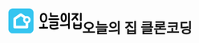 # <svg width="147" height="50" viewBox="0 0 147 50" preserveAspectRatio="xMidYMid meet" class="css-1ekfro2 ebon26m3"><g fill="none" fill-rule="evenodd"><path fill="#35C5F0" d="M38.42 0H8.35C4.03 0 0 4.02 0 8.33v33.34C0 45.98 4.03 50 8.35 50h33.41c4.33 0 8.35-4.02 8.35-8.33V8.33C50.11 4.02 46.1 0 41.76 0h-3.34z"></path><path fill="#FFF" d="M36.73 26.02a3.31 3.31 0 0 1-3.31-3.3 3.31 3.31 0 0 1 3.31-3.31 3.31 3.31 0 0 1 3.31 3.3 3.31 3.31 0 0 1-3.31 3.31zm-2.47 8.7h-19.1V22.08l9.55-6.65 5.47 3.81a7.35 7.35 0 0 0-.86 3.47 7.4 7.4 0 0 0 4.94 6.97v5.02zm2.47-19.4c-.84 0-1.65.14-2.4.4l-7.93-5.5a2.97 2.97 0 0 0-3.39 0l-11.86 8.24a2.96 2.96 0 0 0-1.27 2.43v16.13a2.96 2.96 0 0 0 2.97 2.95h23.72a2.96 2.96 0 0 0 2.96-2.96v-7.44a7.4 7.4 0 0 0 4.61-6.85 7.4 7.4 0 0 0-7.41-7.4z"></path><g fill="#000"><path d="M77.46 37.1h-5.72v-5.18a1.68 1.68 0 0 0-3.37 0v5.18h-5.72a1.68 1.68 0 1 0 0 3.36h14.8a1.68 1.68 0 1 0 0-3.36M66.19 18.53c0-5.32 2.43-6.12 3.87-6.12 1.45 0 3.88.8 3.88 6.12v.42c0 5.32-2.43 6.12-3.87 6.12-1.45 0-3.87-.8-3.87-6.12v-.42zm3.87 9.9c4.47 0 7.25-3.63 7.25-9.48v-.42c0-5.85-2.78-9.48-7.24-9.48s-7.25 3.63-7.25 9.48v.42c0 5.85 2.78 9.48 7.25 9.48zm29.67-8.52H81.64a1.69 1.69 0 1 0 0 3.37h18.08a1.68 1.68 0 1 0 0-3.37m-1.8 17.96c-8.22 2.13-10.97.92-11.78.3-.52-.4-.76-.94-.76-1.72v-1H97.3c.93 0 1.69-.76 1.69-1.69v-5.88c0-.93-.76-1.68-1.69-1.68H83.7a1.68 1.68 0 1 0 0 3.36h11.92v2.52H83.7c-.94 0-1.69.76-1.69 1.69v2.68c0 1.82.72 3.34 2.07 4.38 1.39 1.08 3.41 1.61 6.05 1.61 2.38 0 5.26-.44 8.63-1.3a1.68 1.68 0 0 0 1.21-2.06 1.69 1.69 0 0 0-2.05-1.2M84.55 17H97.1a1.69 1.69 0 1 0 0-3.37H86.24V9.62a1.68 1.68 0 0 0-3.38 0v5.7c0 .94.76 1.69 1.69 1.69m59.83-8.5c-.93 0-1.7.75-1.7 1.68v13.57a1.69 1.69 0 0 0 3.38 0V10.18c0-.93-.75-1.69-1.68-1.69m-8.52 14.82a1.69 1.69 0 0 0 2.16 1 1.68 1.68 0 0 0 1.01-2.15c-.05-.15-1.16-3.1-3.92-5.21l4.29-4.76a1.68 1.68 0 0 0 .28-1.8 1.69 1.69 0 0 0-1.54-1h-10.5a1.68 1.68 0 1 0 0 3.36h6.72l-3.1 3.44v.01l-4.88 5.4a1.68 1.68 0 0 0 1.26 2.81c.46 0 .92-.19 1.25-.55l3.96-4.4c2.1 1.48 3 3.8 3.01 3.85m5.88 15.34h-8.14a.95.95 0 0 1-.95-.94v-2.26h10.04v2.26c0 .52-.42.94-.95.94m2.64-10.85c-.93 0-1.69.75-1.69 1.68v2.6h-10.04v-2.6a1.68 1.68 0 0 0-3.37 0v8.23a4.32 4.32 0 0 0 4.32 4.3h8.14a4.32 4.32 0 0 0 4.32-4.3v-8.23c0-.93-.75-1.68-1.68-1.68m-34.1-15.39c2.57 0 2.7 4.91 2.7 5.9 0 .98-.13 5.88-2.7 5.88-2.57 0-2.7-4.9-2.7-5.89 0-.98.13-5.89 2.7-5.89m0 15.15a5.33 5.33 0 0 0 4.8-3.04c.83-1.56 1.27-3.7 1.27-6.22s-.44-4.65-1.27-6.2a5.33 5.33 0 0 0-4.8-3.05 5.33 5.33 0 0 0-4.8 3.04c-.84 1.56-1.28 3.7-1.28 6.21s.44 4.66 1.28 6.22a5.33 5.33 0 0 0 4.8 3.04"></path><path d="M120.65 8.5c-.93 0-1.69.75-1.69 1.68v20.6c-2.23.69-6.66 1.3-12.04 1.3h-2.57a1.68 1.68 0 1 0 0 3.37h2.57c3.07 0 8.37-.27 12.05-1.19v5.6a1.68 1.68 0 0 0 3.37 0V10.19c0-.93-.76-1.69-1.69-1.69"></path></g></g></svg>오늘의 집 클론코딩
